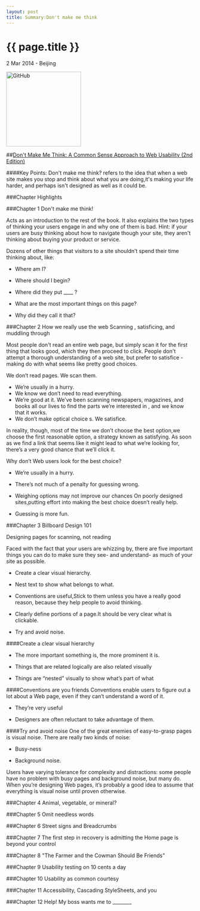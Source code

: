 ```yaml
---
layout: post
title: Summary:Don't make me think
---
```


{{ page.title }}
================

<p class="meta">2 Mar 2014 - Beijing</p>
 
<img src="http://media-cache-ec0.pinimg.com/736x/6b/9a/bd/6b9abd3db65f8d000b68662cd5876796.jpg" alt="GitHub" title="GitHub,Social Coding" width="200" />

##[Don't Make Me Think: A Common Sense Approach to Web Usability (2nd Edition)](http://www.amazon.com/Dont-Make-Think-Revisited-Usability/dp/0321965515/ref=sr_1_1?ie=UTF8&qid=1394328375&sr=8-1&keywords=don%27t+make+me+think)


####Key Points:
Don't make me think? refers to the idea that when a web site makes you stop and think about what you are doing,it's making your life harder, and perhaps isn't designed as well as it could be.

###Chapter Highlights

###Chapter 1 Don't make me think!

Acts as an introduction to the rest of the book. It also explains the two types of thinking your users engage in and why one of them is bad. 
Hint: if your users are busy thinking about how to navigate though your site, they aren't thinking about buying your product or service.

Dozens of other things that visitors to a site shouldn’t spend their time
thinking about, like:

* Where am I?

* Where should I begin?

* Where did they put ____ ?

* What are the most important things on this page?

* Why did they call it that?

###Chapter 2 How we really use the web
Scanning , satisficing, and muddling through

Most people don't read an entire web page, but simply scan it for the first thing that looks good, which they then proceed to click. People don't attempt a thorough understanding of a web site, but prefer to satisfice - making do with what seems like pretty good choices.

We don’t read pages. We scan them.

* We’re usually in a hurry.
* We know we don’t need to read everything.
* We’re good at it. We’ve been scanning newspapers, magazines, and books all our lives to find the parts we’re interested in , and we know that it works.
* We don’t make optical choice s. We satisfice.


In reality, though, most of the time we don’t choose the best option,we choose the first reasonable option, a strategy known as satisfying. As soon as we find a link that seems like it might lead to what we’re looking for, there’s a
very good chance that we’ll click it.

Why don’t Web users look for the best choice?

* We’re usually in a hurry.

* There’s not much of a penalty for guessing wrong.

* Weighing options may not improve our chances On poorly designed sites,putting effort into making the best choice doesn’t really help.

* Guessing is more fun.



###Chapter 3 Billboard Design 101

Designing pages for scanning, not reading

Faced with the fact that your users are whizzing by, there are five
important things you can do to make sure they see- and understand- as
much of your site as possible.

* Create a clear visual hierarchy.

* Nest text to show what belongs to what.

* Conventions are useful,Stick to them unless you have a really good reason, because they help people to avoid thinking.

* Clearly define portions of a page.It should be very clear what is clickable.

* Try and avoid noise.

####Create a clear visual hierarchy

* The more important something is, the more prominent it is.
	
* Things that are related logically are also related visually
	
* Things are “nested” visually to show what’s part of what

####Conventions are you friends
Conventions enable users to figure out a lot about a Web page, even if they
can’t understand a word of it.

* They’re very useful
	
* Designers are often reluctant to take advantage of them.

####Try and avoid noise
One of the great enemies of easy-to-grasp pages is visual noise. There are
really two kinds of noise:

* Busy-ness

* Background noise.

Users have varying tolerance for complexity and distractions: some people
have no problem with busy pages and background noise, but many do.
When you’re designing Web pages, it’s probably a good idea to assume
that everything is visual noise until proven otherwise.

###Chapter 4 Animal, vegetable, or mineral?

###Chapter 5 Omit needless words

###Chapter 6 Street signs and Breadcrumbs

###Chapter 7 The first step in recovery is admitting the Home page is beyond your control

###Chapter 8 "The Farmer and the Cowman Should Be Friends"

###Chapter 9 Usability testing on 10 cents a day

###Chapter 10 Usability as common courtesy

###Chapter 11 Accessibility, Cascading StyleSheets, and you

###Chapter 12 Help! My boss wants me to ________


